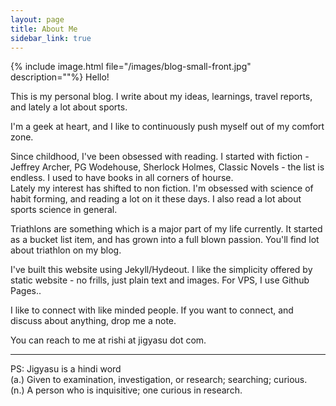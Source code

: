 ```yaml
---
layout: page
title: About Me
sidebar_link: true
---
```


{% include image.html file="/images/blog-small-front.jpg" description=""%}
Hello!

This is my personal blog. I write about my ideas, learnings, travel reports, and lately a lot about sports.  

I'm a geek at heart, and I like to continuously push myself out of my comfort zone.  

Since childhood, I've been obsessed with reading. I started with fiction - Jeffrey Archer, PG Wodehouse, Sherlock Holmes, Classic Novels - the list is endless. I used to have books in all corners of hourse.  
Lately my interest has shifted to non fiction. I'm obsessed with science of habit forming, and reading a lot on it these days. I also read a lot about sports science in general.  

Triathlons are something which is a major part of my life currently. It started as a bucket list item, and has grown into a full blown passion. You'll find lot about triathlon on my blog.  

I've built this website using Jekyll/Hydeout.  I like the simplicity offered by static website - no frills, just plain text and images. For VPS, I use Github Pages..  

I like to connect with like minded people. If you want to connect, and discuss about anything, drop me a note.   

You can reach to me at rishi at jigyasu dot com.  

---

PS:
Jigyasu is a hindi word  
(a.) Given to examination, investigation, or research; searching; curious.  
(n.) A person who is inquisitive; one curious in research.  

